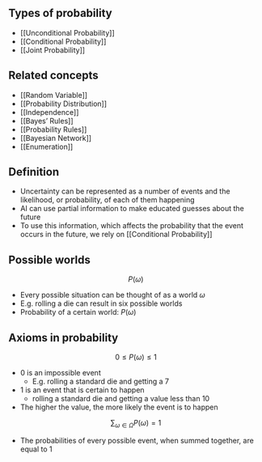 ## Types of probability

- [[Unconditional Probability]]
- [[Conditional Probability]]
- [[Joint Probability]]

## Related concepts

- [[Random Variable]]
- [[Probability Distribution]]
- [[Independence]]
- [[Bayes’ Rules]]
- [[Probability Rules]]
- [[Bayesian Network]]
- [[Enumeration]]

## Definition

- Uncertainty can be represented as a number of events and the likelihood, or probability, of each of them happening
- AI can use partial information to make educated guesses about the future
- To use this information, which affects the probability that the event occurs in the future, we rely on [[Conditional Probability]]


## Possible worlds

$$
P(\omega)
$$

- Every possible situation can be thought of as a world $\omega$
- E.g. rolling a die can result in six possible worlds
- Probability of a certain world: $P(\omega)$

## Axioms in probability

$$
0\le P(\omega)\le1
$$

- 0 is an impossible event
	- E.g. rolling a standard die and getting a 7
- 1 is an event that is certain to happen
	- rolling a standard die and getting a value less than 10
- The higher the value, the more likely the event is to happen

$$
\sum_{\omega\in\Omega}P(\omega)=1
$$

- The probabilities of every possible event, when summed together, are equal to 1